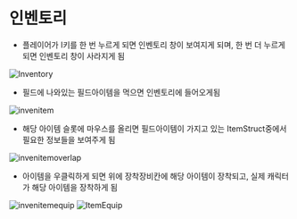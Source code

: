 # 인벤토리
* 플레이어가 I키를 한 번 누르게 되면 인벤토리 창이 보여지게 되며, 한 번 더 누르게 되면 인벤토리 창이 사라지게 됨

![Inventory](https://github.com/takndr/MonsterSlave/assets/126765215/6044882d-6a80-4347-921b-0588c966badd)

* 필드에 나와있는 필드아이템을 먹으면 인벤토리에 들어오게됨

![invenitem](https://github.com/takndr/MonsterSlave/assets/126765215/14d26d4e-b1b9-4019-a03e-3bb193fd6584)

* 해당 아이템 슬롯에 마우스를 올리면 필드아이템이 가지고 있는 ItemStruct중에서 필요한 정보들을 보여주게 됨

![invenitemoverlap](https://github.com/takndr/MonsterSlave/assets/126765215/12eafc32-73f2-4a69-9848-79a60c3d46c8)

* 아이템을 우클릭하게 되면 위에 장착장비칸에 해당 아이템이 장착되고, 실제 캐릭터가 해당 아이템을 장착하게 됨

![invenitemequip](https://github.com/takndr/MonsterSlave/assets/126765215/d7151f57-b7c3-4bb9-a3e4-fc295c8296ed)
![ItemEquip](https://github.com/takndr/MonsterSlave/assets/126765215/869021c9-996b-4457-80ae-6e9d707c7e72)
